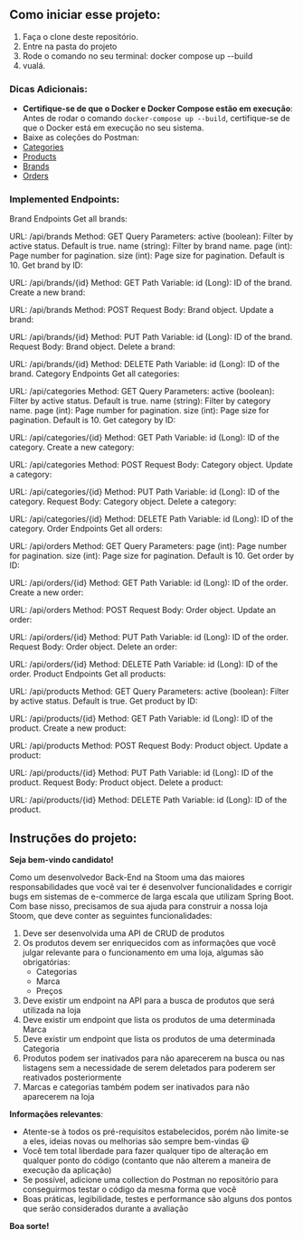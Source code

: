 ## Como iniciar esse projeto:

1. Faça o clone deste repositório.
3. Entre na pasta do projeto
4. Rode o comando no seu terminal: docker compose up --build
5. vualá.

### Dicas Adicionais:

- **Certifique-se de que o Docker e Docker Compose estão em execução**: Antes de rodar o comando `docker-compose up --build`, certifique-se de que o Docker está em execução no seu sistema.
- Baixe as coleções do Postman:
- [Categories](https://raw.githubusercontent.com/KainanGB/stoom/master/Stoom%20-%20Categories.json)
- [Products](https://raw.githubusercontent.com/KainanGB/stoom/master/Stoom%20-%20Products.json)
- [Brands](https://raw.githubusercontent.com/KainanGB/stoom/master/Stoom%20-%20Brand.json)
- [Orders](https://raw.githubusercontent.com/KainanGB/stoom/master/Stoom%20-%20Orders.json)

### Implemented Endpoints:

Brand Endpoints
Get all brands:

URL: /api/brands
Method: GET
Query Parameters:
active (boolean): Filter by active status. Default is true.
name (string): Filter by brand name.
page (int): Page number for pagination.
size (int): Page size for pagination. Default is 10.
Get brand by ID:

URL: /api/brands/{id}
Method: GET
Path Variable: id (Long): ID of the brand.
Create a new brand:

URL: /api/brands
Method: POST
Request Body: Brand object.
Update a brand:

URL: /api/brands/{id}
Method: PUT
Path Variable: id (Long): ID of the brand.
Request Body: Brand object.
Delete a brand:

URL: /api/brands/{id}
Method: DELETE
Path Variable: id (Long): ID of the brand.
Category Endpoints
Get all categories:

URL: /api/categories
Method: GET
Query Parameters:
active (boolean): Filter by active status. Default is true.
name (string): Filter by category name.
page (int): Page number for pagination.
size (int): Page size for pagination. Default is 10.
Get category by ID:

URL: /api/categories/{id}
Method: GET
Path Variable: id (Long): ID of the category.
Create a new category:

URL: /api/categories
Method: POST
Request Body: Category object.
Update a category:

URL: /api/categories/{id}
Method: PUT
Path Variable: id (Long): ID of the category.
Request Body: Category object.
Delete a category:

URL: /api/categories/{id}
Method: DELETE
Path Variable: id (Long): ID of the category.
Order Endpoints
Get all orders:

URL: /api/orders
Method: GET
Query Parameters:
page (int): Page number for pagination.
size (int): Page size for pagination. Default is 10.
Get order by ID:

URL: /api/orders/{id}
Method: GET
Path Variable: id (Long): ID of the order.
Create a new order:

URL: /api/orders
Method: POST
Request Body: Order object.
Update an order:

URL: /api/orders/{id}
Method: PUT
Path Variable: id (Long): ID of the order.
Request Body: Order object.
Delete an order:

URL: /api/orders/{id}
Method: DELETE
Path Variable: id (Long): ID of the order.
Product Endpoints
Get all products:

URL: /api/products
Method: GET
Query Parameters:
active (boolean): Filter by active status. Default is true.
Get product by ID:

URL: /api/products/{id}
Method: GET
Path Variable: id (Long): ID of the product.
Create a new product:

URL: /api/products
Method: POST
Request Body: Product object.
Update a product:

URL: /api/products/{id}
Method: PUT
Path Variable: id (Long): ID of the product.
Request Body: Product object.
Delete a product:

URL: /api/products/{id}
Method: DELETE
Path Variable: id (Long): ID of the product.

## Instruções do projeto:

**Seja bem-vindo candidato!**

Como um desenvolvedor Back-End na Stoom uma das maiores responsabilidades que você vai ter é desenvolver funcionalidades e corrigir bugs em sistemas de e-commerce de larga escala que utilizam Spring Boot. Com base nisso, precisamos de sua ajuda para construir a nossa loja Stoom, que deve conter as seguintes funcionalidades:

1. Deve ser desenvolvida uma API de CRUD de produtos
2. Os produtos devem ser enriquecidos com as informações que você julgar relevante para o funcionamento em uma loja, algumas são obrigatórias:
    - Categorias
    - Marca
    - Preços
3. Deve existir um endpoint na API para a busca de produtos que será utilizada na loja
4. Deve existir um endpoint que lista os produtos de uma determinada Marca
5. Deve existir um endpoint que lista os produtos de uma determinada Categoria
6. Produtos podem ser inativados para não aparecerem na busca ou nas listagens sem a necessidade de serem deletados para poderem ser reativados posteriormente
7. Marcas e categorias também podem ser inativados para não aparecerem na loja

**Informações relevantes**:
- Atente-se à todos os pré-requisitos estabelecidos, porém não limite-se a eles, ideias novas ou melhorias são sempre bem-vindas :smiley:
- Você tem total liberdade para fazer qualquer tipo de alteração em qualquer ponto do código (contanto que não alterem a maneira de execução da aplicação)
- Se possível, adicione uma collection do Postman no repositório para conseguirmos testar o código da mesma forma que você
- Boas práticas, legibilidade, testes e performance são alguns dos pontos que serão considerados durante a avaliação

**Boa sorte!**
